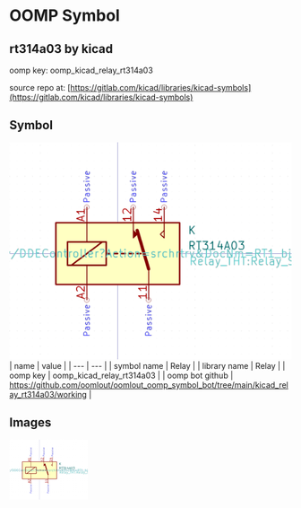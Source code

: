 # OOMP Symbol  
## rt314a03  by kicad  
  
oomp key: oomp_kicad_relay_rt314a03  
  
source repo at: [https://gitlab.com/kicad/libraries/kicad-symbols](https://gitlab.com/kicad/libraries/kicad-symbols)  
## Symbol  
  
[![working.png](working_600.png)](working.png)  
| name | value | 
| --- | --- | 
| symbol name | Relay | 
| library name | Relay | 
| oomp key | oomp_kicad_relay_rt314a03 | 
| oomp bot github | https://github.com/oomlout/oomlout_oomp_symbol_bot/tree/main/kicad_relay_rt314a03/working | 
## Images  
  
[![working.png](working_140.png)](working.png)  
